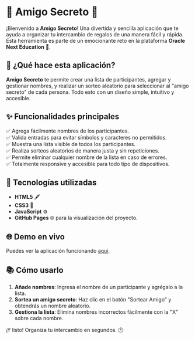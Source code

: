 # 🎉 Amigo Secreto 🎁

¡Bienvenido a **Amigo Secreto**! Una divertida y sencilla aplicación que te ayuda a organizar tu intercambio de regalos de una manera fácil y rápida. Esta herramienta es parte de un emocionante reto en la plataforma **Oracle Next Education** 🚀.

## 🧾 ¿Qué hace esta aplicación?

**Amigo Secreto** te permite crear una lista de participantes, agregar y gestionar nombres, y realizar un sorteo aleatorio para seleccionar al "amigo secreto" de cada persona. Todo esto con un diseño simple, intuitivo y accesible.

## ✨ Funcionalidades principales

✅ Agrega fácilmente nombres de los participantes.  
✅ Valida entradas para evitar símbolos y caracteres no permitidos.  
✅ Muestra una lista visible de todos los participantes.  
✅ Realiza sorteos aleatorios de manera justa y sin repeticiones.  
✅ Permite eliminar cualquier nombre de la lista en caso de errores.  
✅ Totalmente responsive y accesible para todo tipo de dispositivos.

## 🚀 Tecnologías utilizadas

- **HTML5** 🖋️  
- **CSS3** 🎨  
- **JavaScript** ⚙️  
- **GitHub Pages** 🌐 para la visualización del proyecto.

## 🌐 Demo en vivo

Puedes ver la aplicación funcionando [aquí](https://scysco.github.io/one-amigo_secreto).

## 📚 Cómo usarlo

1. **Añade nombres**: Ingresa el nombre de un participante y agrégalo a la lista.  
2. **Sortea un amigo secreto**: Haz clic en el botón "Sortear Amigo" y obtendrás un nombre aleatorio.  
3. **Gestiona la lista**: Elimina nombres incorrectos fácilmente con la "X" sobre cada nombre.  

¡Y listo! Organiza tu intercambio en segundos. 🕒
